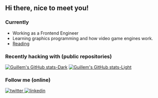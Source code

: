 ## Hi there, nice to meet you!

### Currently
- Working as a Frontend Engineer
- Learning graphics programming and how video game engines work.
- [Reading](https://app.thestorygraph.com/profile/tenraytracedcats)

### Recently hacking with (public repositories)

[![Guillem's GitHub stats-Dark](https://github-readme-stats.vercel.app/api/top-langs?username=gariasf&hide=html,css&locale=en&layout=compact&card_width=320&theme=dark#gh-dark-mode-only)](https://github-readme-stats.vercel.app/api/top-langs?username=gariasf&hide=html,css&locale=en&layout=compact&card_width=320&theme=dark#gh-dark-mode-only)
[![Guillem's GitHub stats-Light](https://github-readme-stats.vercel.app/api/top-langs?username=gariasf&hide=html,css&locale=en&layout=compact&card_width=320&theme=default#gh-light-mode-only)](https://github-readme-stats.vercel.app/api/top-langs?username=gariasf&hide=html,css&locale=en&layout=compact&card_width=320&theme=default#gh-light-mode-only)


### Follow me (online)
<a href="https://x.com/tenraytcats" target="_blank">
<img src=https://img.shields.io/badge/twitter-%2300acee.svg?&style=for-the-badge&logo=twitter&logoColor=white alt=twitter style="margin-bottom: 5px;" />
</a>

<a href="https://www.linkedin.com/in/gariasf/" target="_blank">
<img src=https://img.shields.io/badge/linkedin-%231E77B5.svg?&style=for-the-badge&logo=linkedin&logoColor=white alt=linkedin style="margin-bottom: 5px;" />
</a>
